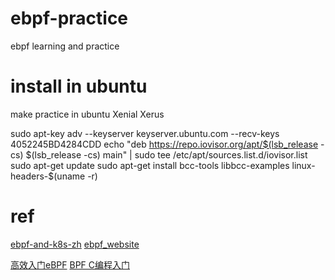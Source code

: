 # ebpf-practice
ebpf learning and practice

# install in ubuntu
make practice in ubuntu Xenial Xerus

sudo apt-key adv --keyserver keyserver.ubuntu.com --recv-keys 4052245BD4284CDD
echo "deb https://repo.iovisor.org/apt/$(lsb_release -cs) $(lsb_release -cs) main" | sudo tee /etc/apt/sources.list.d/iovisor.list
sudo apt-get update
sudo apt-get install bcc-tools libbcc-examples linux-headers-$(uname -r)

# ref
[ebpf-and-k8s-zh](http://arthurchiao.art/blog/ebpf-and-k8s-zh/)
[ebpf_website](https://www.ebpf.top)

[高效入门eBPF](https://www.bilibili.com/video/BV1LX4y157Gp/)
[BPF C编程入门](https://www.bilibili.com/video/BV1f54y1h74r/)
